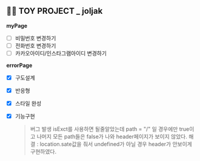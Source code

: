 ## 👩‍🎓 TOY PROJECT _ joljak
**myPage**
- [ ] 비밀번호 변경하기
- [ ] 전화번호 변경하기
- [ ] 카카오아이디/인스타그램아이디 변경하기

**errorPage**
- [x] 구도설계
- [x] 반응형
- [x] 스타일 완성
- [x] 기능구현
	> 버그 발생
	isExct를 사용하면 될줄알았는데 path = "/" 일 경우에만 true이고 나머지 모든 path들은 false가 나와 header페이지가 보이지 않았다. 
	> 해결 : location.sate값을 줘서 undefined가 아닐 경우 header가 안보이게 구현하였다.

